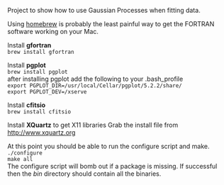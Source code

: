 Project to show how to use Gaussian Processes when fitting data.

Using [homebrew](http://brew.sh) is probably the least painful way to get the FORTRAN software working on your Mac.

Install **gfortran**  
`brew install gfortran`  

Install **pgplot**  
`brew install pgplot`  
after installing pgplot add the following to your .bash_profile  
`export PGPLOT_DIR=/usr/local/Cellar/pgplot/5.2.2/share/`  
`export PGPLOT_DEV=/xserve`  

Install **cfitsio**  
`brew install cfitsio`


Install **XQuartz** to get X11 libraries 
Grab the install file from <http://www.xquartz.org>

At this point you should be able to run the configure script and make.  
`./configure`  
`make all`  
The configure script will bomb out if a package is missing.  If successful then the *bin* directory should contain all the binaries. 